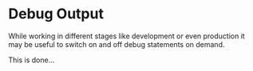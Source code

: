 # Debug Output

While working in different stages like development or even production it may be
useful to switch on and off debug statements on demand.

This is done...
